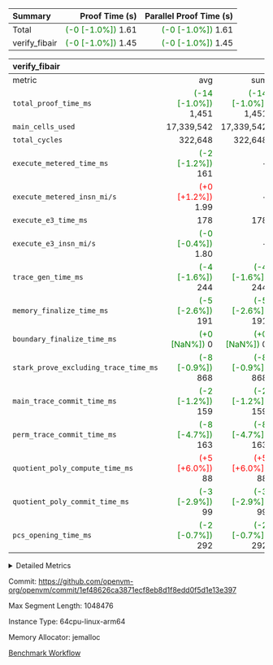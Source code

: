| Summary | Proof Time (s) | Parallel Proof Time (s) |
|:---|---:|---:|
| Total | <span style='color: green'>(-0 [-1.0%])</span> 1.61 | <span style='color: green'>(-0 [-1.0%])</span> 1.61 |
| verify_fibair | <span style='color: green'>(-0 [-1.0%])</span> 1.45 | <span style='color: green'>(-0 [-1.0%])</span> 1.45 |


| verify_fibair |||||
|:---|---:|---:|---:|---:|
|metric|avg|sum|max|min|
| `total_proof_time_ms ` | <span style='color: green'>(-14 [-1.0%])</span> 1,451 | <span style='color: green'>(-14 [-1.0%])</span> 1,451 | <span style='color: green'>(-14 [-1.0%])</span> 1,451 | <span style='color: green'>(-14 [-1.0%])</span> 1,451 |
| `main_cells_used     ` |  17,339,542 |  17,339,542 |  17,339,542 |  17,339,542 |
| `total_cycles        ` |  322,648 |  322,648 |  322,648 |  322,648 |
| `execute_metered_time_ms` | <span style='color: green'>(-2 [-1.2%])</span> 161 | -          | -          | -          |
| `execute_metered_insn_mi/s` | <span style='color: red'>(+0 [+1.2%])</span> 1.99 | -          | -          | -          |
| `execute_e3_time_ms  ` |  178 |  178 |  178 |  178 |
| `execute_e3_insn_mi/s` | <span style='color: green'>(-0 [-0.4%])</span> 1.80 | -          | <span style='color: green'>(-0 [-0.4%])</span> 1.80 | <span style='color: green'>(-0 [-0.4%])</span> 1.80 |
| `trace_gen_time_ms   ` | <span style='color: green'>(-4 [-1.6%])</span> 244 | <span style='color: green'>(-4 [-1.6%])</span> 244 | <span style='color: green'>(-4 [-1.6%])</span> 244 | <span style='color: green'>(-4 [-1.6%])</span> 244 |
| `memory_finalize_time_ms` | <span style='color: green'>(-5 [-2.6%])</span> 191 | <span style='color: green'>(-5 [-2.6%])</span> 191 | <span style='color: green'>(-5 [-2.6%])</span> 191 | <span style='color: green'>(-5 [-2.6%])</span> 191 |
| `boundary_finalize_time_ms` | <span style='color: green'>(+0 [NaN%])</span> 0 | <span style='color: green'>(+0 [NaN%])</span> 0 | <span style='color: green'>(+0 [NaN%])</span> 0 | <span style='color: green'>(+0 [NaN%])</span> 0 |
| `stark_prove_excluding_trace_time_ms` | <span style='color: green'>(-8 [-0.9%])</span> 868 | <span style='color: green'>(-8 [-0.9%])</span> 868 | <span style='color: green'>(-8 [-0.9%])</span> 868 | <span style='color: green'>(-8 [-0.9%])</span> 868 |
| `main_trace_commit_time_ms` | <span style='color: green'>(-2 [-1.2%])</span> 159 | <span style='color: green'>(-2 [-1.2%])</span> 159 | <span style='color: green'>(-2 [-1.2%])</span> 159 | <span style='color: green'>(-2 [-1.2%])</span> 159 |
| `perm_trace_commit_time_ms` | <span style='color: green'>(-8 [-4.7%])</span> 163 | <span style='color: green'>(-8 [-4.7%])</span> 163 | <span style='color: green'>(-8 [-4.7%])</span> 163 | <span style='color: green'>(-8 [-4.7%])</span> 163 |
| `quotient_poly_compute_time_ms` | <span style='color: red'>(+5 [+6.0%])</span> 88 | <span style='color: red'>(+5 [+6.0%])</span> 88 | <span style='color: red'>(+5 [+6.0%])</span> 88 | <span style='color: red'>(+5 [+6.0%])</span> 88 |
| `quotient_poly_commit_time_ms` | <span style='color: green'>(-3 [-2.9%])</span> 99 | <span style='color: green'>(-3 [-2.9%])</span> 99 | <span style='color: green'>(-3 [-2.9%])</span> 99 | <span style='color: green'>(-3 [-2.9%])</span> 99 |
| `pcs_opening_time_ms ` | <span style='color: green'>(-2 [-0.7%])</span> 292 | <span style='color: green'>(-2 [-0.7%])</span> 292 | <span style='color: green'>(-2 [-0.7%])</span> 292 | <span style='color: green'>(-2 [-0.7%])</span> 292 |



<details>
<summary>Detailed Metrics</summary>

|  | verify_program_compile_ms | total_cells | stark_prove_excluding_trace_time_ms | quotient_poly_compute_time_ms | quotient_poly_commit_time_ms | perm_trace_commit_time_ms | pcs_opening_time_ms | main_trace_commit_time_ms | app proof_time_ms |
| --- | --- | --- | --- | --- | --- | --- | --- | --- |
|  | 7 | 65,536 | 36 | 1 | 6 | 0 | 20 | 7 | 1,462 | 

| air_name | rows | quotient_deg | main_cols | interactions | constraints | cells |
| --- | --- | --- | --- | --- | --- | --- |
| AccessAdapterAir<2> |  | 2 |  | 5 | 12 |  | 
| AccessAdapterAir<4> |  | 2 |  | 5 | 12 |  | 
| AccessAdapterAir<8> |  | 2 |  | 5 | 12 |  | 
| FibonacciAir | 32,768 | 1 | 2 |  | 5 | 65,536 | 
| FriReducedOpeningAir |  | 2 |  | 39 | 71 |  | 
| JalRangeCheckAir |  | 2 |  | 9 | 14 |  | 
| NativePoseidon2Air<BabyBearParameters>, 1> |  | 2 |  | 136 | 572 |  | 
| PhantomAir |  | 2 |  | 3 | 5 |  | 
| ProgramAir |  | 1 |  | 1 | 4 |  | 
| VariableRangeCheckerAir |  | 1 |  | 1 | 4 |  | 
| VmAirWrapper<AluNativeAdapterAir, FieldArithmeticCoreAir> |  | 2 |  | 15 | 27 |  | 
| VmAirWrapper<BranchNativeAdapterAir, BranchEqualCoreAir<1> |  | 2 |  | 11 | 25 |  | 
| VmAirWrapper<NativeAdapterAir<2, 0>, PublicValuesCoreAir> |  | 2 |  | 11 | 29 |  | 
| VmAirWrapper<NativeLoadStoreAdapterAir<1>, NativeLoadStoreCoreAir<1> |  | 2 |  | 15 | 20 |  | 
| VmAirWrapper<NativeLoadStoreAdapterAir<4>, NativeLoadStoreCoreAir<4> |  | 2 |  | 15 | 20 |  | 
| VmAirWrapper<NativeVectorizedAdapterAir<4>, FieldExtensionCoreAir> |  | 2 |  | 15 | 27 |  | 
| VmConnectorAir |  | 2 |  | 5 | 11 |  | 
| VolatileBoundaryAir |  | 2 |  | 7 | 19 |  | 

| group | trace_gen_time_ms | total_proof_time_ms | total_cycles | total_cells | stark_prove_excluding_trace_time_ms | quotient_poly_compute_time_ms | quotient_poly_commit_time_ms | perm_trace_commit_time_ms | pcs_opening_time_ms | memory_finalize_time_ms | main_trace_commit_time_ms | main_cells_used | insns | generate_perm_trace_time_ms_time_ms | fri.log_blowup | execute_metered_time_ms | execute_metered_insn_mi/s | execute_e3_time_ms | execute_e3_insn_mi/s | boundary_finalize_time_ms |
| --- | --- | --- | --- | --- | --- | --- | --- | --- | --- | --- | --- | --- | --- | --- | --- | --- | --- | --- | --- | --- |
| verify_fibair | 244 | 1,451 | 322,648 | 62,474,410 | 868 | 88 | 99 | 163 | 292 | 191 | 159 | 17,339,542 | 322,649 | 60 | 1 | 161 | 1.99 | 178 | 1.80 | 0 | 

| group | air_name | rows | prep_cols | perm_cols | main_cols | cells |
| --- | --- | --- | --- | --- | --- | --- |
| verify_fibair | AccessAdapterAir<2> | 131,072 |  | 16 | 11 | 3,538,944 | 
| verify_fibair | AccessAdapterAir<4> | 65,536 |  | 16 | 13 | 1,900,544 | 
| verify_fibair | AccessAdapterAir<8> | 128 |  | 16 | 17 | 4,224 | 
| verify_fibair | FriReducedOpeningAir | 2,048 |  | 84 | 27 | 227,328 | 
| verify_fibair | JalRangeCheckAir | 32,768 |  | 28 | 12 | 1,310,720 | 
| verify_fibair | NativePoseidon2Air<BabyBearParameters>, 1> | 32,768 |  | 312 | 398 | 23,265,280 | 
| verify_fibair | PhantomAir | 16,384 |  | 12 | 6 | 294,912 | 
| verify_fibair | ProgramAir | 8,192 |  | 8 | 10 | 147,456 | 
| verify_fibair | VariableRangeCheckerAir | 262,144 | 2 | 8 | 1 | 2,359,296 | 
| verify_fibair | VmAirWrapper<AluNativeAdapterAir, FieldArithmeticCoreAir> | 262,144 |  | 36 | 29 | 17,039,360 | 
| verify_fibair | VmAirWrapper<BranchNativeAdapterAir, BranchEqualCoreAir<1> | 32,768 |  | 28 | 23 | 1,671,168 | 
| verify_fibair | VmAirWrapper<NativeLoadStoreAdapterAir<1>, NativeLoadStoreCoreAir<1> | 65,536 |  | 40 | 21 | 3,997,696 | 
| verify_fibair | VmAirWrapper<NativeLoadStoreAdapterAir<4>, NativeLoadStoreCoreAir<4> | 32,768 |  | 40 | 27 | 2,195,456 | 
| verify_fibair | VmAirWrapper<NativeVectorizedAdapterAir<4>, FieldExtensionCoreAir> | 32,768 |  | 36 | 38 | 2,424,832 | 
| verify_fibair | VmConnectorAir | 2 | 1 | 16 | 5 | 42 | 
| verify_fibair | VolatileBoundaryAir | 65,536 |  | 20 | 12 | 2,097,152 | 

| group | trace_height_constraint | weighted_sum | threshold |
| --- | --- | --- | --- |
| verify_fibair | 0 | 1,085,444 | 2,013,265,921 | 
| verify_fibair | 1 | 5,411,200 | 2,013,265,921 | 
| verify_fibair | 2 | 542,722 | 2,013,265,921 | 
| verify_fibair | 3 | 5,476,612 | 2,013,265,921 | 
| verify_fibair | 4 | 65,536 | 2,013,265,921 | 
| verify_fibair | 5 | 12,851,850 | 2,013,265,921 | 

| trace_height_constraint | threshold |
| --- | --- |
| 0 | 2,013,265,921 | 

</details>


Commit: https://github.com/openvm-org/openvm/commit/1ef48626ca3871ecf8eb8d1f8edd0f5d1e13e397

Max Segment Length: 1048476

Instance Type: 64cpu-linux-arm64

Memory Allocator: jemalloc

[Benchmark Workflow](https://github.com/openvm-org/openvm/actions/runs/15905763969)
